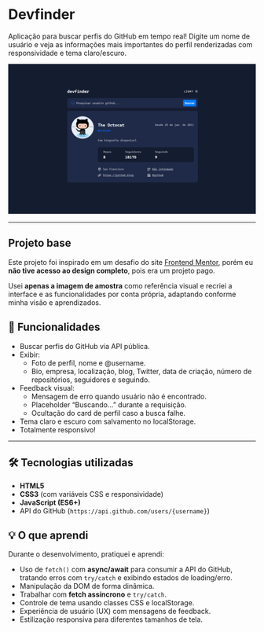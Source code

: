 # Devfinder 
Aplicação para buscar perfis do GitHub em tempo real! Digite um nome de usuário e veja as informações mais importantes do perfil renderizadas com responsividade e tema claro/escuro.

![Screenshot do projeto](preview.png)

---

## Projeto base
Este projeto foi inspirado em um desafio do site [Frontend Mentor](https://www.frontendmentor.io/), porém eu **não tive acesso ao design completo**, pois era um projeto pago.

Usei **apenas a imagem de amostra** como referência visual e recriei a interface e as funcionalidades por conta própria, adaptando conforme minha visão e aprendizados.

## 🚀 Funcionalidades
- Buscar perfis do GitHub via API pública.
- Exibir:
  - Foto de perfil, nome e @username.
  - Bio, empresa, localização, blog, Twitter, data de criação, número de repositórios, seguidores e seguindo.
- Feedback visual:
  - Mensagem de erro quando usuário não é encontrado.
  - Placeholder “Buscando...” durante a requisição.
  - Ocultação do card de perfil caso a busca falhe.
- Tema claro e escuro com salvamento no localStorage.
- Totalmente responsivo!

---

## 🛠️ Tecnologias utilizadas
- **HTML5**
- **CSS3** (com variáveis CSS e responsividade)
- **JavaScript (ES6+)**
- API do GitHub (`https://api.github.com/users/{username}`)

## 💡 O que aprendi
Durante o desenvolvimento, pratiquei e aprendi:

- Uso de `fetch()` com **async/await** para consumir a API do GitHub, tratando erros com `try/catch` e exibindo estados de loading/erro.
- Manipulação da DOM de forma dinâmica.
- Trabalhar com **fetch assíncrono** e `try/catch`.
- Controle de tema usando classes CSS e localStorage.
- Experiência de usuário (UX) com mensagens de feedback.
- Estilização responsiva para diferentes tamanhos de tela.


